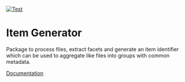 [![Test](https://github.com/cedadev/item-generator/actions/workflows/tests.yml/badge.svg)](https://github.com/cedadev/item-generator/actions/workflows/tests.yml)

# Item Generator

Package to process files, extract facets and generate an item identifier
which can be used to aggregate like files into groups with common metadata.

[Documentation](https://cedadev.github.io/item-generator/)
